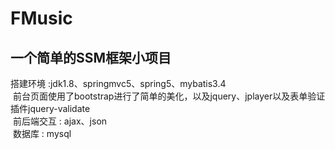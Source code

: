 # FMusic
一个简单的SSM框架小项目 <br>
-
  搭建环境 :jdk1.8、springmvc5、spring5、mybatis3.4<br>
  前台页面使用了bootstrap进行了简单的美化，以及jquery、jplayer以及表单验证插件jquery-validate<br>
  前后端交互 : ajax、json<br>
  数据库 : mysql<br>
